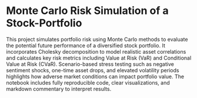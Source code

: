 # Monte Carlo Risk Simulation of a Stock-Portfolio
This project simulates portfolio risk using Monte Carlo methods to evaluate the potential future performance of a diversified stock portfolio. It incorporates Cholesky decomposition to model realistic asset correlations and calculates key risk metrics including Value at Risk (VaR) and Conditional Value at Risk (CVaR). Scenario-based stress testing such as negative sentiment shocks, one-time asset drops, and elevated volatility periods highlights how adverse market conditions can impact portfolio value. The notebook includes fully reproducible code, clear visualizations, and markdown commentary to interpret results.
